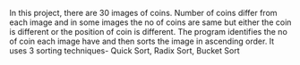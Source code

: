 In this project, there are 30 images of coins. Number of coins differ from each image and in some images the no of coins are same but either the coin is different or the position of coin is different.
The program identifies the no of coin each image have and then sorts the image in ascending order.
It uses 3 sorting techniques-
    Quick Sort,
    Radix Sort,
    Bucket Sort

